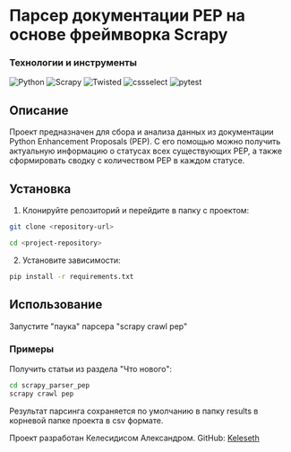 # Парсер документации PEP на основе фреймворка Scrapy

### Технологии и инструменты  
![Python](https://img.shields.io/badge/python-3670A0?style=for-the-badge&logo=python&logoColor=ffdd54) ![Scrapy](https://img.shields.io/badge/Scrapy-%23007ACC.svg?style=for-the-badge&logo=Scrapy&logoColor=white) ![Twisted](https://img.shields.io/badge/Twisted-%23007ACC.svg?style=for-the-badge&logo=python&logoColor=white) ![cssselect](https://img.shields.io/badge/cssselect-%23007ACC.svg?style=for-the-badge&logo=python&logoColor=white) ![pytest](https://img.shields.io/badge/pytest-%23007ACC.svg?style=for-the-badge&logo=python&logoColor=white)


## Описание
Проект предназначен для сбора и анализа данных из документации Python Enhancement Proposals (PEP). С его помощью можно получить актуальную информацию о статусах всех существующих PEP, а также сформировать сводку с количеством PEP в каждом статусе.


## Установка

1. Клонируйте репозиторий и перейдите в папку с проектом:
```bash
git clone <repository-url>
```
```bash
cd <project-repository>
```


2. Установите зависимости:
```bash
pip install -r requirements.txt
```

## Использование

Запустите "паука" парсера "scrapy crawl pep"

### Примеры

Получить статьи из раздела "Что нового":
```bash
cd scrapy_parser_pep
scrapy crawl pep
```

Результат парсинга сохраняется по умолчанию в папку results в корневой папке проекта в csv формате.

Проект разработан Келесидисом Александром. GitHub: [Keleseth](https://github.com/Keleseth)
